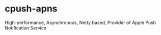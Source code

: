cpush-apns
==========

High-performance, Asynchronous, Netty based, Provider of Apple Push Notification Service
